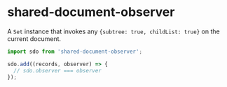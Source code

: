 # shared-document-observer

A `Set` instance that invokes any `{subtree: true, childList: true}` on the current document.

```js
import sdo from 'shared-document-observer';

sdo.add((records, observer) => {
  // sdo.observer === observer
});
```
